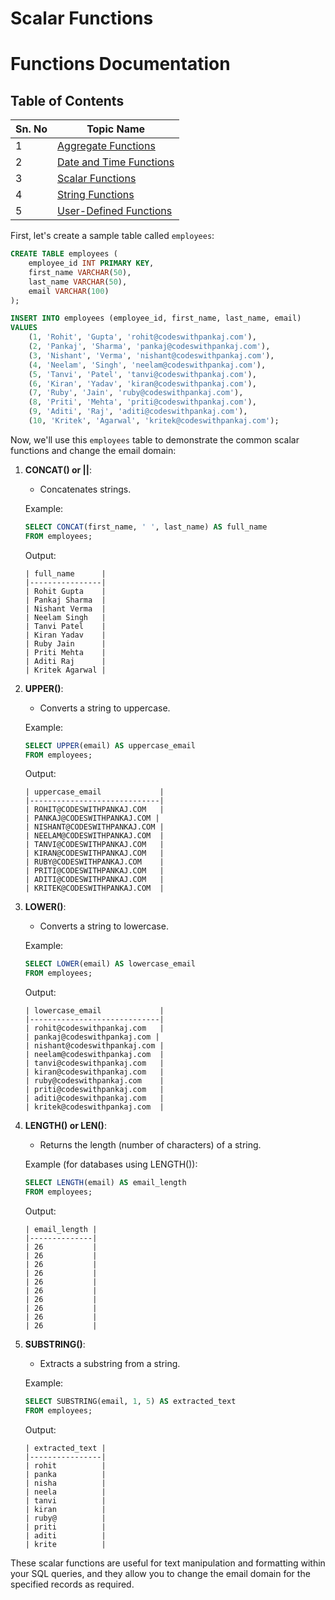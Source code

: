 # Scalar Functions

# Functions Documentation

## Table of Contents
| Sn. No | Topic Name                 |
|--------|----------------------------|
| 1      | [Aggregate Functions](AggregateFunctions.md)     |
| 2      | [Date and Time Functions](Date_TimeFunctions.md)  |
| 3      | [Scalar Functions](ScalarFunctions.md)            |
| 4      | [String Functions](StringFunctions.md)            |
| 5      | [User-Defined Functions](User-DefinedFunctions.md)|

First, let's create a sample table called `employees`:

```sql
CREATE TABLE employees (
    employee_id INT PRIMARY KEY,
    first_name VARCHAR(50),
    last_name VARCHAR(50),
    email VARCHAR(100)
);

INSERT INTO employees (employee_id, first_name, last_name, email)
VALUES
    (1, 'Rohit', 'Gupta', 'rohit@codeswithpankaj.com'),
    (2, 'Pankaj', 'Sharma', 'pankaj@codeswithpankaj.com'),
    (3, 'Nishant', 'Verma', 'nishant@codeswithpankaj.com'),
    (4, 'Neelam', 'Singh', 'neelam@codeswithpankaj.com'),
    (5, 'Tanvi', 'Patel', 'tanvi@codeswithpankaj.com'),
    (6, 'Kiran', 'Yadav', 'kiran@codeswithpankaj.com'),
    (7, 'Ruby', 'Jain', 'ruby@codeswithpankaj.com'),
    (8, 'Priti', 'Mehta', 'priti@codeswithpankaj.com'),
    (9, 'Aditi', 'Raj', 'aditi@codeswithpankaj.com'),
    (10, 'Kritek', 'Agarwal', 'kritek@codeswithpankaj.com');
```

Now, we'll use this `employees` table to demonstrate the common scalar functions and change the email domain:

1. **CONCAT() or ||**:
   - Concatenates strings.

   Example:
   ```sql
   SELECT CONCAT(first_name, ' ', last_name) AS full_name
   FROM employees;
   ```

   Output:
   ```
   | full_name      |
   |----------------|
   | Rohit Gupta    |
   | Pankaj Sharma  |
   | Nishant Verma  |
   | Neelam Singh   |
   | Tanvi Patel    |
   | Kiran Yadav    |
   | Ruby Jain      |
   | Priti Mehta    |
   | Aditi Raj      |
   | Kritek Agarwal |
   ```

2. **UPPER()**:
   - Converts a string to uppercase.

   Example:
   ```sql
   SELECT UPPER(email) AS uppercase_email
   FROM employees;
   ```

   Output:
   ```
   | uppercase_email             |
   |-----------------------------|
   | ROHIT@CODESWITHPANKAJ.COM   |
   | PANKAJ@CODESWITHPANKAJ.COM |
   | NISHANT@CODESWITHPANKAJ.COM |
   | NEELAM@CODESWITHPANKAJ.COM  |
   | TANVI@CODESWITHPANKAJ.COM   |
   | KIRAN@CODESWITHPANKAJ.COM   |
   | RUBY@CODESWITHPANKAJ.COM    |
   | PRITI@CODESWITHPANKAJ.COM   |
   | ADITI@CODESWITHPANKAJ.COM   |
   | KRITEK@CODESWITHPANKAJ.COM  |
   ```

3. **LOWER()**:
   - Converts a string to lowercase.

   Example:
   ```sql
   SELECT LOWER(email) AS lowercase_email
   FROM employees;
   ```

   Output:
   ```
   | lowercase_email             |
   |-----------------------------|
   | rohit@codeswithpankaj.com   |
   | pankaj@codeswithpankaj.com |
   | nishant@codeswithpankaj.com |
   | neelam@codeswithpankaj.com  |
   | tanvi@codeswithpankaj.com   |
   | kiran@codeswithpankaj.com   |
   | ruby@codeswithpankaj.com    |
   | priti@codeswithpankaj.com   |
   | aditi@codeswithpankaj.com   |
   | kritek@codeswithpankaj.com  |
   ```

4. **LENGTH() or LEN()**:
   - Returns the length (number of characters) of a string.

   Example (for databases using LENGTH()):
   ```sql
   SELECT LENGTH(email) AS email_length
   FROM employees;
   ```

   Output:
   ```
   | email_length |
   |--------------|
   | 26           |
   | 26           |
   | 26           |
   | 26           |
   | 26           |
   | 26           |
   | 26           |
   | 26           |
   | 26           |
   | 26           |
   ```

5. **SUBSTRING()**:
   - Extracts a substring from a string.

   Example:
   ```sql
   SELECT SUBSTRING(email, 1, 5) AS extracted_text
   FROM employees;
   ```

   Output:
   ```
   | extracted_text |
   |----------------|
   | rohit          |
   | panka          |
   | nisha          |
   | neela          |
   | tanvi          |
   | kiran          |
   | ruby@          |
   | priti          |
   | aditi          |
   | krite          |
   ```

These scalar functions are useful for text manipulation and formatting within your SQL queries, and they allow you to change the email domain for the specified records as required.
